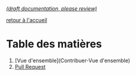 [_metadata_: remarks]:- "Automatically translated with DeepL. From: /Contributing/_Sidebar.md"

[_(draft documentation, please review)_](/Contributing/_Sidebar.md)

[retour à l'accueil](Accueil)

# Table des matières

1. [Vue d'ensemble](Contribuer-Vue d'ensemble)
1. [Pull Request](Contributing-Pull-Request)
